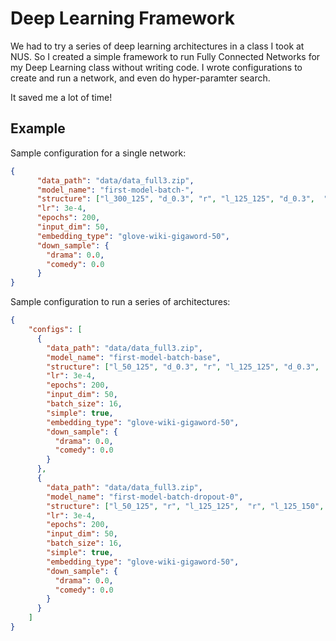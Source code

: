 # Deep Learning Framework

We had to try a series of deep learning architectures in a class I took at NUS. So I created a simple framework to run Fully Connected Networks for my Deep Learning class without writing code. I wrote configurations to create and run a network, and even do hyper-paramter search.

It saved me a lot of time!

## Example 

Sample configuration for a single network:

```json
{
      "data_path": "data/data_full3.zip",
      "model_name": "first-model-batch-",
      "structure": ["l_300_125", "d_0.3", "r", "l_125_125", "d_0.3",  "r", "l_125_150", "d_0.3", "r", "l_150_110", "d_0.3", "r", "l_110_75", "l_75_10", "s_0"],
      "lr": 3e-4,
      "epochs": 200,
      "input_dim": 50,
      "embedding_type": "glove-wiki-gigaword-50",
      "down_sample": {
        "drama": 0.0,
        "comedy": 0.0
      }
}
```

Sample configuration to run a series of architectures:

```json
{
    "configs": [
      {
        "data_path": "data/data_full3.zip",
        "model_name": "first-model-batch-base",
        "structure": ["l_50_125", "d_0.3", "r", "l_125_125", "d_0.3",  "r", "l_125_150", "d_0.3", "r", "l_150_110", "d_0.3", "r", "l_110_75", "l_75_10", "s_0"],
        "lr": 3e-4,
        "epochs": 200,
        "input_dim": 50,
        "batch_size": 16,
        "simple": true,
        "embedding_type": "glove-wiki-gigaword-50",
        "down_sample": {
          "drama": 0.0,
          "comedy": 0.0
        }
      },
      {
        "data_path": "data/data_full3.zip",
        "model_name": "first-model-batch-dropout-0",
        "structure": ["l_50_125", "r", "l_125_125",  "r", "l_125_150", "r", "l_150_110", "r", "l_110_75", "l_75_10", "s_0"],
        "lr": 3e-4,
        "epochs": 200,
        "input_dim": 50,
        "batch_size": 16,
        "simple": true,
        "embedding_type": "glove-wiki-gigaword-50",
        "down_sample": {
          "drama": 0.0,
          "comedy": 0.0
        }
      }
    ]
}
```
